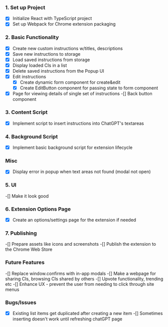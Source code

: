 ### 1. Set up Project
-[x] Initialize React with TypeScript project
-[x] Set up Webpack for Chrome extension packaging

### 2. Basic Functionality
-[x] Create new custom instructions w/titles, descriptions
-[x] Save new instructions to storage
-[x] Load saved instructions from storage
-[x] Display loaded CIs in a list
-[x] Delete saved instructions from the Popup UI
-[x] Edit instructions
    -[x] Create dynamic form component for create&edit
    -[x] Create EditButton component for passing state to form component
-[x] Page for viewing details of single set of instructions
-[] Back button component

### 3. Content Script
-[x] Implement script to insert instructions into ChatGPT's textareas

### 4. Background Script
-[x] Implement basic background script for extension lifecycle

### Misc
-[x] Display error in popup when text areas not found (modal not open)

### 5. UI
-[] Make it look good

### 6. Extension Options Page
-[x] Create an options/settings page for the extension if needed

### 7. Publishing
-[] Prepare assets like icons and screenshots
-[] Publish the extension to the Chrome Web Store

### Future Features
-[] Replace window.confirms with in-app modals
-[] Make a webpage for sharing CIs, browsing CIs shared by others
    -[] Upvote functionality, trending etc
-[] Enhance UX - prevent the user from needing to click through site menus

### Bugs/Issues
-[x] Existing list items get duplicated after creating a new item
-[] Sometimes inserting doesn't work until refreshing chatGPT page